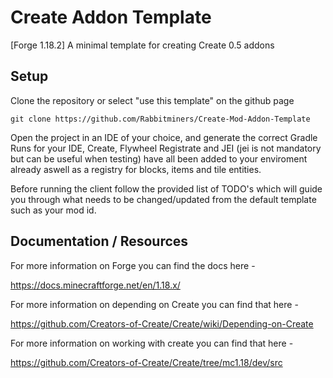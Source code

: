 # Create Addon Template
[Forge 1.18.2] A minimal template for creating Create 0.5 addons

## Setup

Clone the repository or select "use this template" on the github page
```
git clone https://github.com/Rabbitminers/Create-Mod-Addon-Template
```
Open the project in an IDE of your choice, and generate the correct Gradle Runs for your IDE, Create, Flywheel
Registrate and JEI (jei is not mandatory but can be useful when testing) have all been added to your enviroment already
aswell as a registry for blocks, items and tile entities.

Before running the client follow the provided list of TODO's which will guide you through what needs to be changed/updated
from the default template such as your mod id.

## Documentation / Resources

For more information on Forge you can find the docs here -

https://docs.minecraftforge.net/en/1.18.x/

For more information on depending on Create you can find that here -

https://github.com/Creators-of-Create/Create/wiki/Depending-on-Create

For more information on working with create you can find that here -

https://github.com/Creators-of-Create/Create/tree/mc1.18/dev/src